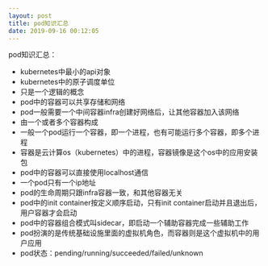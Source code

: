 ```yaml
---
layout: post
title: pod知识汇总
date: 2019-09-16 00:12:05
---
```


pod知识汇总：

- kubernetes中最小的api对象
- kubernetes中的原子调度单位
- 只是一个逻辑的概念
- pod中的容器可以共享存储和网络
- pod一般需要一个中间容器infra创建好网络后，让其他容器加入该网络
- 由一个或者多个容器构成
- 一般一个pod运行一个容器，即一个进程，也有可能运行多个容器，即多个进程
- 容器是云计算os（kubernetes）中的进程，容器镜像是这个os中的应用安装包
- pod中的容器可以直接使用localhost通信
- 一个pod只有一个ip地址
- pod的生命周期只跟infra容器一致，和其他容器无关
- pod中的init container按定义顺序启动，只有init container启动并且退出后，用户容器才会启动
- pod中的容器组合模式叫sidecar，即启动一个辅助容器完成一些辅助工作
- pod扮演的是传统基础设施里面的虚拟机角色，而容器则是这个虚拟机中的用户应用
- pod状态：pending/running/succeeded/failed/unknown
